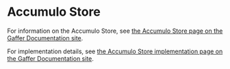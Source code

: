 # Accumulo Store

For information on the Accumulo Store, see [the Accumulo Store page on the Gaffer Documentation site](https://gchq.github.io/gaffer-doc/latest/administration-guide/gaffer-stores/accumulo-store).

For implementation details, see [the Accumulo Store implementation page on the Gaffer Documentation site](https://gchq.github.io/gaffer-doc/latest/development-guide/project-structure/components/accumulo-store).
